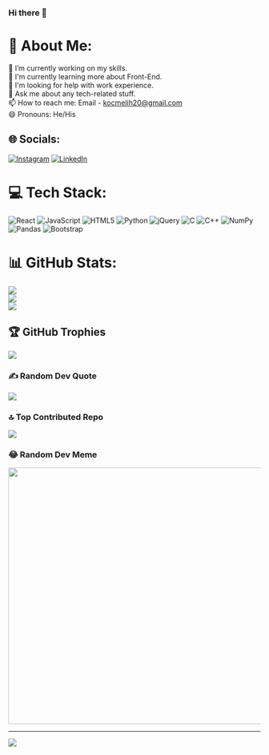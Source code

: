 ### Hi there 👋

<!--
**melihkocc/melihkocc** is a ✨ _special_ ✨ repository because its `README.md` (this file) appears on your GitHub profile.
-->

# 💫 About Me:
🔭 I’m currently working on my skills.<br>🌱 I'm currently learning more about Front-End.<br>🤔 I'm looking for help with work experience.<br>💬 Ask me about any tech-related stuff.<br>📫 How to reach me: Email - kocmelih20@gmail.com<br>😄 Pronouns: He/His


## 🌐 Socials:
[![Instagram](https://img.shields.io/badge/Instagram-%23E4405F.svg?logo=Instagram&logoColor=white)](https://instagram.com/melihkoc03) [![LinkedIn](https://img.shields.io/badge/LinkedIn-%230077B5.svg?logo=linkedin&logoColor=white)](https://linkedin.com/in/www.linkedin.com/in/melih-koc-1b1a5a237) 

# 💻 Tech Stack:
![React]([https://img.shields.io/badge/css3-%231572B6.svg?style=flat&logo=css3&logoColor=white](https://shields.io/badge/react-black?logo=react&style=for-the-badge)) 
![JavaScript](https://img.shields.io/badge/javascript-%23323330.svg?style=flat&logo=javascript&logoColor=%23F7DF1E) 
![HTML5](https://img.shields.io/badge/html5-%23E34F26.svg?style=flat&logo=html5&logoColor=white) 
![Python](https://img.shields.io/badge/python-3670A0?style=flat&logo=python&logoColor=ffdd54) 
![jQuery](https://img.shields.io/badge/jquery-%230769AD.svg?style=flat&logo=jquery&logoColor=white) 
![C](https://img.shields.io/badge/c-%2300599C.svg?style=flat&logo=c&logoColor=white) 
![C++](https://img.shields.io/badge/c++-%2300599C.svg?style=flat&logo=c%2B%2B&logoColor=white) 
![NumPy](https://img.shields.io/badge/numpy-%23013243.svg?style=flat&logo=numpy&logoColor=white) 
![Pandas](https://img.shields.io/badge/pandas-%23150458.svg?style=flat&logo=pandas&logoColor=white) 
![Bootstrap](https://img.shields.io/badge/bootstrap-%23563D7C.svg?style=flat&logo=bootstrap&logoColor=white)

# 📊 GitHub Stats:
![](https://github-readme-stats.vercel.app/api?username=melihkocc&theme=react&hide_border=true&include_all_commits=true&count_private=false)<br/>
![](https://github-readme-streak-stats.herokuapp.com/?user=melihkocc&theme=react&hide_border=true)<br/>
![](https://github-readme-stats.vercel.app/api/top-langs/?username=melihkocc&theme=react&hide_border=true&include_all_commits=true&count_private=false&layout=compact)

## 🏆 GitHub Trophies
![](https://github-profile-trophy.vercel.app/?username=melihkocc&theme=radical&no-frame=false&no-bg=true&margin-w=4)

### ✍️ Random Dev Quote
![](https://quotes-github-readme.vercel.app/api?type=horizontal&theme=tokyonight)

### 🔝 Top Contributed Repo
![](https://github-contributor-stats.vercel.app/api?username=melihkocc&limit=5&theme=matrix&combine_all_yearly_contributions=true)

### 😂 Random Dev Meme
<img src="https://rm.up.railway.app/" width="512px"/>

---
[![](https://visitcount.itsvg.in/api?id=melihkocc&icon=2&color=6)](https://visitcount.itsvg.in)

<!-- Proudly created with GPRM ( https://gprm.itsvg.in ) -->
